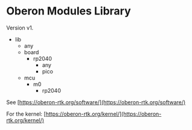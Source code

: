 # Oberon Modules Library

Version v1.

+ lib
  + any
  + board
    + rp2040
      + any
      + pico
  + mcu
    + m0
      + rp2040

See [https://oberon-rtk.org/software/](https://oberon-rtk.org/software/)

For the kernel: [https://oberon-rtk.org/kernel/](https://oberon-rtk.org/kernel/)